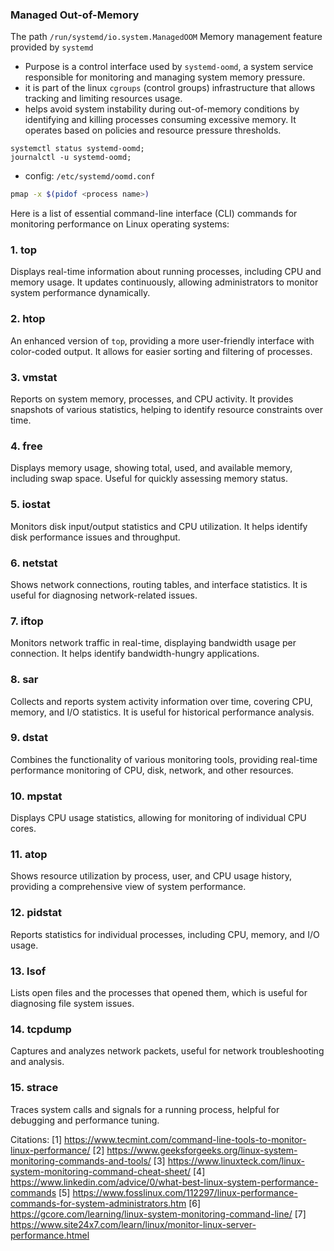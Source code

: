 ### Managed Out-of-Memory
The path `/run/systemd/io.system.ManagedOOM` Memory management feature provided by `systemd`
- Purpose is a control interface used by `systemd-oomd`, a system service responsible for monitoring and managing system memory pressure.
- it is part of the linux `cgroups` (control groups) infrastructure that allows tracking and limiting resources usage.
- helps avoid system instability during out-of-memory conditions by identifying and killing processes consuming excessive memory. It operates based on policies and resource pressure thresholds.
```shell
systemctl status systemd-oomd;
journalctl -u systemd-oomd;
```
- config: `/etc/systemd/oomd.conf`

```bash
pmap -x $(pidof <process name>)
```
Here is a list of essential command-line interface (CLI) commands for monitoring performance on Linux operating systems:

### 1. **top**
Displays real-time information about running processes, including CPU and memory usage. It updates continuously, allowing administrators to monitor system performance dynamically.

### 2. **htop**
An enhanced version of `top`, providing a more user-friendly interface with color-coded output. It allows for easier sorting and filtering of processes.

### 3. **vmstat**
Reports on system memory, processes, and CPU activity. It provides snapshots of various statistics, helping to identify resource constraints over time.

### 4. **free**
Displays memory usage, showing total, used, and available memory, including swap space. Useful for quickly assessing memory status.

### 5. **iostat**
Monitors disk input/output statistics and CPU utilization. It helps identify disk performance issues and throughput.

### 6. **netstat**
Shows network connections, routing tables, and interface statistics. It is useful for diagnosing network-related issues.

### 7. **iftop**
Monitors network traffic in real-time, displaying bandwidth usage per connection. It helps identify bandwidth-hungry applications.

### 8. **sar**
Collects and reports system activity information over time, covering CPU, memory, and I/O statistics. It is useful for historical performance analysis.

### 9. **dstat**
Combines the functionality of various monitoring tools, providing real-time performance monitoring of CPU, disk, network, and other resources.

### 10. **mpstat**
Displays CPU usage statistics, allowing for monitoring of individual CPU cores.

### 11. **atop**
Shows resource utilization by process, user, and CPU usage history, providing a comprehensive view of system performance.

### 12. **pidstat**
Reports statistics for individual processes, including CPU, memory, and I/O usage.

### 13. **lsof**
Lists open files and the processes that opened them, which is useful for diagnosing file system issues.

### 14. **tcpdump**
Captures and analyzes network packets, useful for network troubleshooting and analysis.

### 15. **strace**
Traces system calls and signals for a running process, helpful for debugging and performance tuning.

Citations:
[1] https://www.tecmint.com/command-line-tools-to-monitor-linux-performance/
[2] https://www.geeksforgeeks.org/linux-system-monitoring-commands-and-tools/
[3] https://www.linuxteck.com/linux-system-monitoring-command-cheat-sheet/
[4] https://www.linkedin.com/advice/0/what-best-linux-system-performance-commands
[5] https://www.fosslinux.com/112297/linux-performance-commands-for-system-administrators.htm
[6] https://gcore.com/learning/linux-system-monitoring-command-line/
[7] https://www.site24x7.com/learn/linux/monitor-linux-server-performance.htmel